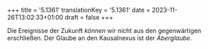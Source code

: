 +++
title = '5.1361'
translationKey = '5.1361'
date = 2023-11-26T13:02:33+01:00
draft = false
+++

Die Ereignisse der Zukunft <em class="germph">können</em> wir nicht aus den gegenwärtigen erschließen.
Der Glaube an den Kausalnexus ist der <em class="germph">Aberglaube</em>.
